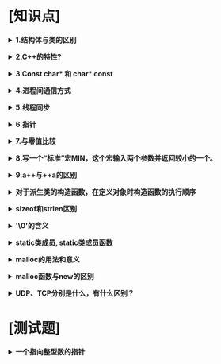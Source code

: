 # [知识点]

<b><details><summary>1.结构体与类的区别</summary></b> 

* 分别以struct和class命名

* 成员访问控制有差异，默认情况下，结构体的成员是public，类的成员是private

</details>

<b><details><summary>2.C++的特性?</summary></b> 

> 类与对象
>> 类是抽象的，对象是类的实例

> 构造函数
>> 
- 构造函数的名字和类名相同，没有返回值
- 构造函数用来对类中的成员变量进行初始化

> 析构函数
>>
- 释放对象所占有的资源
- 反向的构造函数，不允许有返回值
- 不能带参数，一个类中有且只有一个析构函数

> 函数的重载 overload
>>
- 有多个构造函数，函数名一样，只是参数的类型和个数不一样
- 只有函数的返回类型不同是不能构成函数的重载

> this指针
>>
- 是一个隐含的指针
- 指向对象本身，代表对象的地址

> 类的继承
>>
- 父类和子类，子类除了自己的成员变量和方法外，还可以继承父类的成员变量和方法
- public：可以在任何地方被访问
- protected：只能在该类及其子类中访问
- Private：只能在该类中访问

> 多重继承
>>
- 一个类可以从多个基类中派生
- 多个基类中若有相同的变量和方法，可能会带来麻烦

> 虚函数与多态
>>在基类的函数前加上virtual关键字，在派生类中重写该函数，运行时将会根据对象的实际类型类调用相应的函数。如果对象类型是派生类，就调用派生类的函数；如果对象类型是基类，就调用基类的函数。

> 纯虚函数
>>
- 不具体实现的虚函数
- 含有纯虚函数的类叫抽象类，这种类不能声明对象，只是作为基类为派生类服务
- 派生类中必须完全实现基类的纯虚函数，否则，派生类也变成了抽象类，不能实例化对象。

> 函数的覆盖
>>
- 基类函数必须是虚函数
- 发生覆盖的两个函数要分别位于派生类和基类中
- 函数名称与参数必须完全相同
- 覆盖总是和多态关联在一起

> 函数的隐藏
>>
- 派生类的函数与基类函数完全相同，即函数名和参数都相同，只是基类函数没有使用virtual关键字，此时基类函数将被隐藏
- 派生类函数与基类函数同名，但参数不同，不管基类的函数是否有virtual关键字，基类函数都将被隐藏

> 引用和指针变量
>>
- 引用就是一个变量的别名
- 指针是地址，指针变量要存储地址值，可以修改指针变量所保存的地址值，从而指向其他的内存

</details>

<b><details><summary>3.Const char* 和 char* const</summary></b> 
- Const char* 指向常量的指针
- Char* const 指针常量

</details>

<b><details><summary>4.进程间通信方式</summary></b> 
- 剪贴板
- 匿名管道
- 命名管道
- 邮槽

</details>

<b><details><summary>5.线程同步</summary></b> 
- 利用事件对象实现线程同步
- 利用关键代码段实现线程同步
- 线程锁

</details>

<b><details><summary>6.指针</summary></b> 
- 一个整型数

    int a;

- 一个指向整型数的指针（A pointer to an integer）

    int *a;

- 一个指向指针的的指针，它指向的指针是指向一个整型数( A pointer to a pointer to an intege)

    int **a;

- 一个有10个整型数的数组( An array of 10 integers) 

    int a[10];

- 一个有10个指针的数组，该指针是指向一个整型数的。(An array of 10 pointers to integers) 

    int *a[10];

    本质上就是数组元素是10个 int * 指针的一维数组;先找到声明符a，然后向右看，有 [ ] 说明a是个数组，在向左看，是 int* ，说明数组里面的每个元素都是int*。所以这是一个存放 int* 指针的数组。

- 一个指向有10个整型数数组的指针( A pointer to an array of 10 integers)

    int (*a)[10];

    a是指针，指向一个数组，此数组里面有10个int型元素。

- 一个指向函数的指针，该函数有一个整型参数并返回一个整型数(A pointer to a function that takes an integer as an argument and returns an integer) 

    int (*a)(int);

- 一个有10个指针的数组，该指针指向一个函数，该函数有一个整型参数并返回一个整型数( An array of ten pointers to functions that take an integer argument and return an integer )

    int (*a[10])(int)

</details>

<b><details><summary>7.与零值比较</summary></b> 

- 布尔变量与零值比较

    不可将布尔变量直接与TRUE、FALSE或者1、0进行比较

    if(flag)    //表示flag为真

    if(!flag)   //表示flag为假

- 整型变量与零值比较

    应当将整型变量用“==”或“！=”直接与0比较

    if(value == 0)

    if(value != 0)

- 浮点变量与零值比较

    不可将浮点变量用“==”或“！=”与任何数字比较；无论是float还是double类型的变量，都有精度限制。所以一定要避免将浮点变量用“==”或“！=”与数字比较，应该设法转化成“> =”或“ <=”形式。

    假设浮点变量的名字为x，应当将 

        if(x == 0.0)   //隐含错误的比较

    转化为

        const float EPSINON = 0.00001；

        if((x> =-EPSINON) && (x <=EPSINON))     //其中EPSINON是允许的误差（即精度）

- 指针变量与零值比较

    应当将指针变量用“==”或“！=”与NULL比较。指针变量的零值是“空”（记为NULL）。尽管NULL的值与0相同，但是两者意义不同。

    假设指针变量的名字为p，它与零值比较的标准if语句如下： 

    if(p == NULL) //   p与NULL显式比较，强调p是指针变量 

    if(p != NULL) 

- 对if语句的补充说明

</details>

<b><details><summary>8.写一个“标准”宏MIN，这个宏输入两个参数并返回较小的一个。</summary></b> 

    #define MIN(a, b)(((a) >= (b)) ? (b) : (a))

    一定要加括号，如果不加括号，处理一些运算符会比较麻烦

</details>

<b><details><summary>9.a++与++a的区别</summary></b> 

    ++自增运算符：如a++，++a都等价于a = a + 1；

    -–自减运算符：如a–-，--a都等价于a = a -1；

    虽然++a和a++等价的结果一样，但是运算过程不同，a++ 是先使用a的值，然后再对a做加1处理，++a是先对a作加1处理，然后再使用a的值。

    int a = 5, b, c;

    b = a++;    //a值一开始为5，先赋值给b，所以b为5；然后a再做自加运算，所以a的值最终为6

    c = ++a;    //接上一步，a一开始为6，先执行自加运算，故a值变为7，再赋值给c，所以c的值也为7

</details>

<b><details><summary>对于派生类的构造函数，在定义对象时构造函数的执行顺序</summary></b> 

- 当派生类中不含对象成员时

    在创建派生类对象时,构造函数的执行顺序是：基类的构造函数→派生类的构造函数；

    在撤消派生类对象时,析构函数的执行顺序是：派生类的构造函数→基类的构造函数。

- 当派生类中含有对象成员时

     在定义派生类对象时，执行顺序：基类的构造函数→对象成员的构造函数→派生类的构造函数；

     在撤消派生类对象时，执行顺序：派生类的构造函数→对象成员的构造函数→基类的构造函数。

</details>

<b><details><summary>sizeof和strlen区别</summary></b>
>sizeof
>> 
- sizeof(...)是运算符，在头文件中typedef为unsigned int，其值在编译时即计算好了，参数可以是数组、指针、类型、对象、函数等。
- 它的功能是，获得保证能容纳实现所建立的最大对象的字节大小
- 由于在编译时计算，因此它不能用来返回动态分配的内存空间的大小。实际上，用它来返回类型以及静态分配的对象、结构或数组所占的空间，返回值跟对象、结构、数组所存储的内容没有关系。
- 具体而言，当参数分别如下时，它返回的值表示的含义如下：

    数组：编译时分配的数组空间大小

    指针：存储该指针所用的空间大小（存储该指针的地址的长度，是长整形，应该为4）

    类型：该类型所占的空间大小

    对象：对象的实际占用空间大小

    函数：函数的返回类型所占的空间大小，该函数的返回类型不能是void

>strlen
>>
- strlen(...)是函数，要在运行时才能计算。
- 参数必须是字符型指针（char*）。当数组名作为参数传入时，实际上数组就退化成指针了。
- 它的功能是返回字符串的长度。该字符串可能是自己定义的，也可能是内存中随机的
- 该函数实际完成的功能是从代表该字符串的第一个地址开始遍历，直到遇到结束符NULL，返回的长度大小不包括NULL

</details>

<b><details><summary>'\0'的含义</summary></b> 

- '\0'是判定字符数组结束的标识，表示这串字符到结尾了；
- 在字符数组中’\0’是占一个位置的！
- 例如 定义char c[6]=“hello”，而在内存中字符数组 c 则是"hello\0"；即’\0’在数组中占有空间却不被我们看到；
- 所以如果一个长度为10的字符串要放在字符数组里的话就应该把字符数组的长度定义为11

</details>

<b><details><summary>static类成员, static类成员函数</summary></b> 

>static类成员特性

- static类成员不像普通的类数据成员，static类数据成员独立于一切类对象存在
- static类数据成员是与类关联的，但不与该类定义的对象有任何关系 
- static不会像普通类数据成员一样每一个类对象都有一份，全部类对象是共享一个static类成员的
- 若A类对象修改了static成员为1，那么B对象对应的static类对象成员的值也会是1
- static修饰的变量先于对象存在，所以static修饰的变量要在类外初始化

>static类成员优点

- 用static修饰的成员变量在对象中是不占内存的，因为他不是跟对象一起在堆或者栈中生成，而是在静态存储区生成的。

>static类成员函数

- 由于static修饰的类成员属于类，不属于对象，因此static类成员函数是没有this指针的。而this指针是指向对象本身的，所以static类成员函数不能访问非static的类成员，只能访问static修饰的类成员。

</details>

<b><details><summary>malloc的用法和意义</summary></b> 

- 中文名称：动态内存分配
- malloc函数是一种分配长度为num_bytes字节的内存块的函数，可以向系统申请分配指定size个字节的内存空间
- 当无法知道内存具体位置的时候，想要绑定真正的内存空间，就需要用到动态的分配内存。
- 返回类型是void*类型，表示未确定类型的指针，可以通过类型转换强制转换为任何其它类型的指针

</details>

<b><details><summary>malloc函数与new的区别</summary></b>

- malloc是libc里面实现的一个函数，如果没有包含stdlib.h，编译时会报错；如果运行平台上没有libc，运行时会报错
- new是C++的关键字，不是函数，不依赖于头文件，编译器可以把new编译成目标代码
- new返回指定类型的指针，并且可以自动计算所需要大小；而malloc则必须由我们计算字节数，并且在返回后强行转换为实际类型的指针
- malloc只管分配内存，并不能对所得的内存进行初始化，所以得到的一片新内存中，其值将是随机的

</details>

<b><details><summary>UDP、TCP分别是什么，有什么区别？</summary></b>

- UDP，面向无连接。没有服务端和客户端的概念，只是发送端和接收端
- TCP，面向连接。区分服务端和客户端

</details>

# [测试题]

<b><details><summary>一个指向整型数的指针</summary></b> 

</details>

